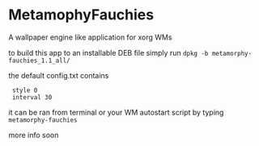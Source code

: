 # MetamophyFauchies
A wallpaper engine like application for xorg WMs

to build this app to an installable DEB file simply run `dpkg -b metamorphy-fauchies_1.1_all/`

the default config.txt contains
```
 style 0
 interval 30
```

it can be ran from terminal or your WM autostart script by typing `metamorphy-fauchies`

more info soon
